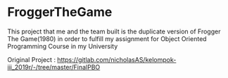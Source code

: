 # FroggerTheGame
This project that me and the team built is the duplicate version of Frogger The Game(1980) in order to fulfill my assignment for Object Oriented Programming Course in my University

Original Project : https://gitlab.com/nicholasAS/kelompok-iii_2019r/-/tree/master/FinalPBO
